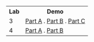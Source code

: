 <table>
  <tr>
    <th>Lab</th>
    <th>Demo</th>
  </tr>
  
  <tr>
    <td>3</td>
    <td>
      <a href="https://mustan-ali.github.io/UID/Lab_03/Part_A/">Part A</a> .
      <a href="https://mustan-ali.github.io/UID/Lab_03/Part_B/">Part B</a>  .
      <a href="https://mustan-ali.github.io/UID/Lab_03/Part_C/">Part C</a>
    </td>
  </tr>

  <tr>
    <td>4</td>
    <td>
      <a href="https://mustan-ali.github.io/UID/Lab_04/Part_A/">Part A</a> .
      <a href="https://mustan-ali.github.io/UID/Lab_04/Part_B/">Part B</a>
    </td>
  </tr>
</table>
